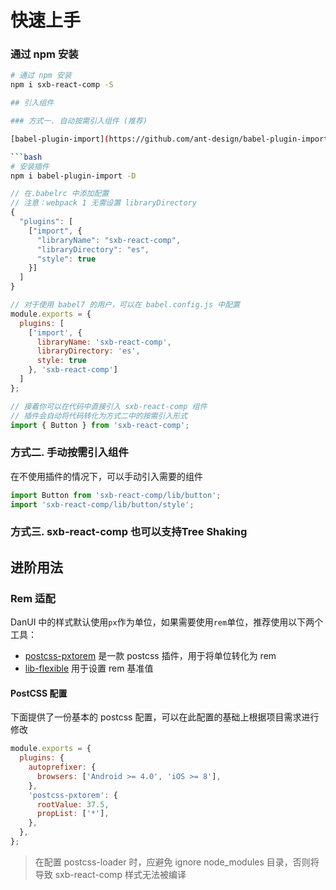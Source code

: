 # 快速上手

### 通过 npm 安装

```bash
# 通过 npm 安装
npm i sxb-react-comp -S

## 引入组件

### 方式一. 自动按需引入组件 (推荐)

[babel-plugin-import](https://github.com/ant-design/babel-plugin-import) 是一款 babel 插件，它会在编译过程中将 import 的写法自动转换为按需引入的方式

```bash
# 安装插件
npm i babel-plugin-import -D
```

```js
// 在.babelrc 中添加配置
// 注意：webpack 1 无需设置 libraryDirectory
{
  "plugins": [
    ["import", {
      "libraryName": "sxb-react-comp",
      "libraryDirectory": "es",
      "style": true
    }]
  ]
}

// 对于使用 babel7 的用户，可以在 babel.config.js 中配置
module.exports = {
  plugins: [
    ['import', {
      libraryName: 'sxb-react-comp',
      libraryDirectory: 'es',
      style: true
    }, 'sxb-react-comp']
  ]
};
```

```js
// 接着你可以在代码中直接引入 sxb-react-comp 组件
// 插件会自动将代码转化为方式二中的按需引入形式
import { Button } from 'sxb-react-comp';
```

### 方式二. 手动按需引入组件

在不使用插件的情况下，可以手动引入需要的组件

```js
import Button from 'sxb-react-comp/lib/button';
import 'sxb-react-comp/lib/button/style';
```

### 方式三. sxb-react-comp 也可以支持Tree Shaking


## 进阶用法

### Rem 适配

DanUI 中的样式默认使用`px`作为单位，如果需要使用`rem`单位，推荐使用以下两个工具：

- [postcss-pxtorem](https://github.com/cuth/postcss-pxtorem) 是一款 postcss 插件，用于将单位转化为 rem
- [lib-flexible](https://github.com/amfe/lib-flexible) 用于设置 rem 基准值

#### PostCSS 配置

下面提供了一份基本的 postcss 配置，可以在此配置的基础上根据项目需求进行修改

```js
module.exports = {
  plugins: {
    autoprefixer: {
      browsers: ['Android >= 4.0', 'iOS >= 8'],
    },
    'postcss-pxtorem': {
      rootValue: 37.5,
      propList: ['*'],
    },
  },
};
```

> 在配置 postcss-loader 时，应避免 ignore node_modules 目录，否则将导致 sxb-react-comp 样式无法被编译
